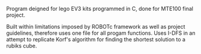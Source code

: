 Program deigned for lego EV3 kits programmed in C, done for MTE100 final project. 

Built within limitations imposed by ROBOTc framework as well as project guidelines, therefore uses one file for all progam functions.
Uses I-DFS in an attempt to replicate Korf's algorithm for finding the shortest solution to a rubiks cube.
